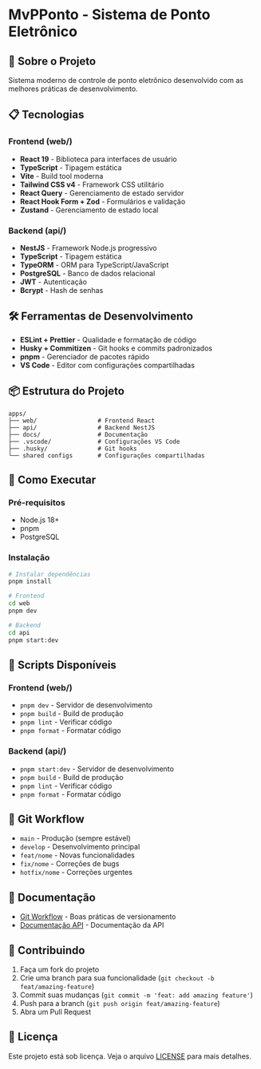 # MvPPonto - Sistema de Ponto Eletrônico

## 🚀 Sobre o Projeto

Sistema moderno de controle de ponto eletrônico desenvolvido com as melhores práticas de desenvolvimento.

## 📋 Tecnologias

### Frontend (web/)
- **React 19** - Biblioteca para interfaces de usuário
- **TypeScript** - Tipagem estática
- **Vite** - Build tool moderna
- **Tailwind CSS v4** - Framework CSS utilitário
- **React Query** - Gerenciamento de estado servidor
- **React Hook Form + Zod** - Formulários e validação
- **Zustand** - Gerenciamento de estado local

### Backend (api/)
- **NestJS** - Framework Node.js progressivo
- **TypeScript** - Tipagem estática
- **TypeORM** - ORM para TypeScript/JavaScript
- **PostgreSQL** - Banco de dados relacional
- **JWT** - Autenticação
- **Bcrypt** - Hash de senhas

## 🛠️ Ferramentas de Desenvolvimento

- **ESLint + Prettier** - Qualidade e formatação de código
- **Husky + Commitizen** - Git hooks e commits padronizados
- **pnpm** - Gerenciador de pacotes rápido
- **VS Code** - Editor com configurações compartilhadas

## 📦 Estrutura do Projeto

```
apps/
├── web/                 # Frontend React
├── api/                 # Backend NestJS
├── docs/                # Documentação
├── .vscode/             # Configurações VS Code
├── .husky/              # Git hooks
└── shared configs       # Configurações compartilhadas
```

## 🚀 Como Executar

### Pré-requisitos
- Node.js 18+
- pnpm
- PostgreSQL

### Instalação
```bash
# Instalar dependências
pnpm install

# Frontend
cd web
pnpm dev

# Backend
cd api
pnpm start:dev
```

## 📝 Scripts Disponíveis

### Frontend (web/)
- `pnpm dev` - Servidor de desenvolvimento
- `pnpm build` - Build de produção
- `pnpm lint` - Verificar código
- `pnpm format` - Formatar código

### Backend (api/)
- `pnpm start:dev` - Servidor de desenvolvimento
- `pnpm build` - Build de produção
- `pnpm lint` - Verificar código
- `pnpm format` - Formatar código

## 🔄 Git Workflow

- `main` - Produção (sempre estável)
- `develop` - Desenvolvimento principal
- `feat/nome` - Novas funcionalidades
- `fix/nome` - Correções de bugs
- `hotfix/nome` - Correções urgentes

## 📖 Documentação

- [Git Workflow](./docs/GIT_WORKFLOW.md) - Boas práticas de versionamento
- [Documentação API](./api/docs/) - Documentação da API

## 🤝 Contribuindo

1. Faça um fork do projeto
2. Crie uma branch para sua funcionalidade (`git checkout -b feat/amazing-feature`)
3. Commit suas mudanças (`git commit -m 'feat: add amazing feature'`)
4. Push para a branch (`git push origin feat/amazing-feature`)
5. Abra um Pull Request

## 📄 Licença

Este projeto está sob licença. Veja o arquivo [LICENSE](LICENSE) para mais detalhes.
